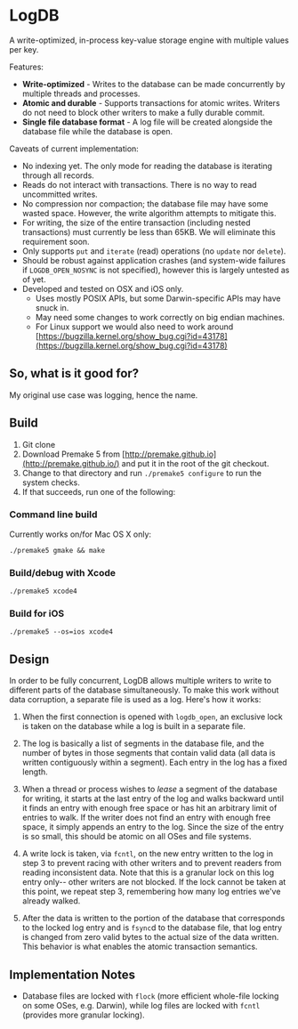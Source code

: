 # LogDB

A write-optimized, in-process key-value storage engine with multiple values per key.

Features:

- **Write-optimized** - Writes to the database can be made concurrently by multiple threads and processes.
- **Atomic and durable** - Supports transactions for atomic writes. Writers do not need to block other writers to make a fully durable commit.
- **Single file database format** - A log file will be created alongside the database file while the database is open.

Caveats of current implementation:

- No indexing yet. The only mode for reading the database is iterating through all records.
- Reads do not interact with transactions. There is no way to read uncommitted writes.
- No compression nor compaction; the database file may have some wasted space. However, the write algorithm attempts to mitigate this.
- For writing, the size of the entire transaction (including nested transactions) must currently be less than 65KB. We will eliminate this requirement soon.
- Only supports `put` and `iterate` (read) operations (no `update` nor `delete`).
- Should be robust against application crashes (and system-wide failures if `LOGDB_OPEN_NOSYNC` is not specified), however this is largely untested as of yet.
- Developed and tested on OSX and iOS only.
    - Uses mostly POSIX APIs, but some Darwin-specific APIs may have snuck in.
    - May need some changes to work correctly on big endian machines.
    - For Linux support we would also need to work around [https://bugzilla.kernel.org/show_bug.cgi?id=43178](https://bugzilla.kernel.org/show_bug.cgi?id=43178)

## So, what is it good for?

My original use case was logging, hence the name.


## Build

1. Git clone
2. Download Premake 5 from [http://premake.github.io](http://premake.github.io/) and put it in the root of the git checkout.
3. Change to that directory and run `./premake5 configure` to run the system checks.
4. If that succeeds, run one of the following:

### Command line build

Currently works on/for Mac OS X only:

	./premake5 gmake && make

### Build/debug with Xcode

	./premake5 xcode4

### Build for iOS

	./premake5 --os=ios xcode4

## Design

In order to be fully concurrent, LogDB allows multiple writers to write to different parts of the database simultaneously. To make this work without data corruption, a separate file is used as a log. Here's how it works:

1. When the first connection is opened with `logdb_open`, an exclusive lock is taken on the database while a log is built in a separate file.

2. The log is basically a list of segments in the database file, and the number of bytes in those segments that contain valid data (all data is written contiguously within a segment). Each entry in the log has a fixed length.

3. When a thread or process wishes to _lease_ a segment of the database for writing, it starts at the last entry of the log and walks backward until it finds an entry with enough free space or has hit an arbitrary limit of entries to walk. If the writer does not find an entry with enough free space, it simply appends an entry to the log. Since the size of the entry is so small, this should be atomic on all OSes and file systems.

4. A write lock is taken, via `fcntl`, on the new entry written to the log in step 3 to prevent racing with other writers and to prevent readers from reading inconsistent data. Note that this is a granular lock on this log entry only-- other writers are not blocked. If the lock cannot be taken at this point, we repeat step 3, remembering how many log entries we've already walked.

5. After the data is written to the portion of the database that corresponds to the locked log entry and is `fsync`d to the database file, that log entry is changed from zero valid bytes to the actual size of the data written. This behavior is what enables the atomic transaction semantics.


## Implementation Notes

- Database files are locked with `flock` (more efficient whole-file locking on some OSes, e.g. Darwin), while log files are locked with `fcntl` (provides more granular locking).

